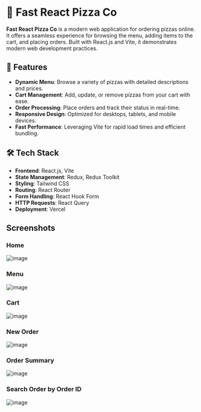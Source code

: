 # 🍕 Fast React Pizza Co

**Fast React Pizza Co** is a modern web application for ordering pizzas online. It offers a seamless experience for browsing the menu, adding items to the cart, and placing orders. Built with React.js and Vite, it demonstrates modern web development practices.

## 🌟 Features

- **Dynamic Menu**: Browse a variety of pizzas with detailed descriptions and prices.
- **Cart Management**: Add, update, or remove pizzas from your cart with ease.
- **Order Processing**: Place orders and track their status in real-time.
- **Responsive Design**: Optimized for desktops, tablets, and mobile devices.
- **Fast Performance**: Leveraging Vite for rapid load times and efficient bundling.

## 🛠️ Tech Stack

- **Frontend**: React.js, Vite  
- **State Management**: Redux, Redux Toolkit  
- **Styling**: Tailwind CSS  
- **Routing**: React Router  
- **Form Handling**: React Hook Form  
- **HTTP Requests**: React Query  
- **Deployment**: Vercel  

## Screenshots
### Home
![image](https://github.com/user-attachments/assets/007350ad-d323-4d9c-bfc1-b5cd8da14168)

### Menu
![image](https://github.com/user-attachments/assets/34d938ab-c5b3-4bf0-beb3-7f9e86b76414)

### Cart
![image](https://github.com/user-attachments/assets/83102a19-7239-4a53-80ba-82b9d23730ed)

### New Order
![image](https://github.com/user-attachments/assets/a084acc8-d804-48b7-897e-e1966503e6b7)

### Order Summary
![image](https://github.com/user-attachments/assets/09ec0ffe-f3d4-4234-b14a-e1af948b3b6d)

### Search Order by Order ID
![image](https://github.com/user-attachments/assets/2fa17990-01ca-4738-98d1-db7741049380)

